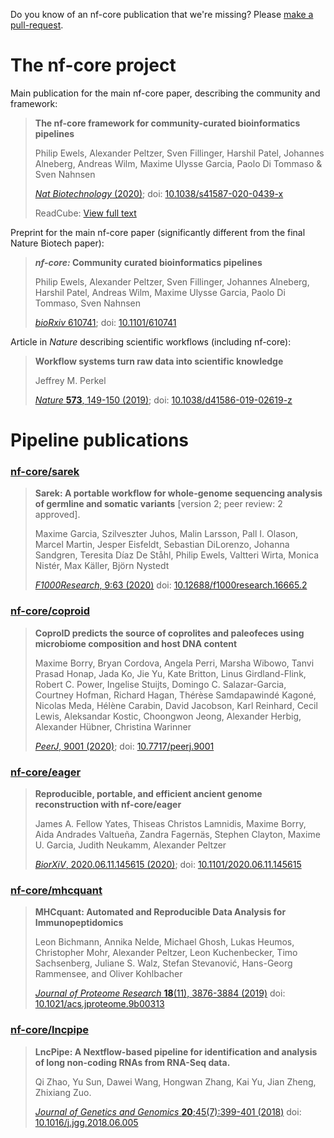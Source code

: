 Do you know of an nf-core publication that we're missing?
Please [make a pull-request](https://github.com/nf-core/nf-co.re/blob/master/markdown/publications.md).

# The nf-core project

Main publication for the main nf-core paper, describing the community and framework:

<!-- pub-stats 10.1038/s41587-020-0439-x -->
> **The nf-core framework for community-curated bioinformatics pipelines**
>
> Philip Ewels, Alexander Peltzer, Sven Fillinger, Harshil Patel, Johannes Alneberg, Andreas Wilm, Maxime Ulysse Garcia, Paolo Di Tommaso & Sven Nahnsen
>
> [_Nat Biotechnology_ (2020)](https://www.nature.com/articles/s41587-020-0439-x);
> doi: [10.1038/s41587-020-0439-x](https://doi.org/10.1038/s41587-020-0439-x)
>
> ReadCube: [View full text](https://rdcu.be/b1GjZ)

Preprint for the main nf-core paper (significantly different from the final Nature Biotech paper):

<!-- pub-stats 10.1101/610741 -->
> **_nf-core:_ Community curated bioinformatics pipelines**
>
> Philip Ewels, Alexander Peltzer, Sven Fillinger, Johannes Alneberg, Harshil Patel, Andreas Wilm, Maxime Ulysse Garcia, Paolo Di Tommaso, Sven Nahnsen
>
> [_bioRxiv_ 610741](https://www.biorxiv.org/content/10.1101/610741v3);
> doi: [10.1101/610741](https://doi.org/10.1101/610741)

Article in _Nature_ describing scientific workflows (including nf-core):

<!-- pub-stats 10.1038/d41586-019-02619-z -->
> **Workflow systems turn raw data into scientific knowledge**
>
> Jeffrey M. Perkel
>
> [_Nature_ **573**, 149-150 (2019)](https://www.nature.com/articles/d41586-019-02619-z);
> doi: [10.1038/d41586-019-02619-z](https://doi.org/10.1038/d41586-019-02619-z)

# Pipeline publications

### [nf-core/sarek](https://nf-co.re/sarek)

<!-- pub-stats 10.12688/f1000research.16665.2 -->
> **Sarek: A portable workflow for whole-genome sequencing analysis of germline and somatic variants** [version 2; peer review: 2 approved].
>
> Maxime Garcia, Szilveszter Juhos, Malin Larsson, Pall I. Olason, Marcel Martin, Jesper Eisfeldt, Sebastian DiLorenzo, Johanna Sandgren, Teresita Díaz De Ståhl, Philip Ewels, Valtteri Wirta, Monica Nistér, Max Käller, Björn Nystedt
>
> [_F1000Research_, 9:63 (2020)](https://f1000research.com/articles/9-63/v2)
> doi: [10.12688/f1000research.16665.2](https://doi.org/10.12688/f1000research.16665.2)

### [nf-core/coproid](https://nf-co.re/coproid)

<!-- pub-stats 10.7717/peerj.9001 -->
> **CoproID predicts the source of coprolites and paleofeces using microbiome composition and host DNA content**
>
> Maxime Borry, Bryan Cordova, Angela Perri, Marsha Wibowo, Tanvi Prasad Honap, Jada Ko, Jie Yu, Kate Britton, Linus Girdland-Flink, Robert C. Power, Ingelise Stuijts, Domingo C. Salazar-Garcia, Courtney Hofman, Richard Hagan, Thérèse Samdapawindé Kagoné, Nicolas Meda, Hélène Carabin, David Jacobson, Karl Reinhard, Cecil Lewis, Aleksandar Kostic, Choongwon Jeong, Alexander Herbig, Alexander Hübner, Christina Warinner
>
> [_PeerJ_, 9001 (2020)](https://peerj.com/articles/9001);
> doi: [10.7717/peerj.9001](https://doi.org/10.7717/peerj.9001)

### [nf-core/eager](https://nf-co.re/eager)

<!-- pub-stats 10.1101/2020.06.11.145615v1 -->
> **Reproducible, portable, and efficient ancient genome reconstruction with nf-core/eager**
>
> James A. Fellow Yates, Thiseas Christos Lamnidis, Maxime Borry, Aida Andrades Valtueña, Zandra Fagernäs, Stephen Clayton, Maxime U. Garcia, Judith Neukamm, Alexander Peltzer
>
> [_BiorXiV_, 2020.06.11.145615 (2020)](https://www.biorxiv.org/content/10.1101/2020.06.11.145615v1);
> doi: [10.1101/2020.06.11.145615](https://doi.org/10.1101/2020.06.11.145615)

### [nf-core/mhcquant](https://nf-co.re/mhcquant)

<!-- pub-stats 10.1021/acs.jproteome.9b00313 -->
> **MHCquant: Automated and Reproducible Data Analysis for Immunopeptidomics**
>
> Leon Bichmann, Annika Nelde, Michael Ghosh, Lukas Heumos, Christopher Mohr, Alexander Peltzer, Leon Kuchenbecker, Timo Sachsenberg, Juliane S. Walz, Stefan Stevanović, Hans-Georg Rammensee, and Oliver Kohlbacher
>
> [_Journal of Proteome Research_ **18**(11), 3876-3884 (2019)](https://pubs.acs.org/doi/10.1021/acs.jproteome.9b00313)
> doi: [10.1021/acs.jproteome.9b00313](https://doi.org/10.1021/acs.jproteome.9b00313)

### [nf-core/lncpipe](https://nf-co.re/lncpipe)

<!-- pub-stats 10.1016/j.jgg.2018.06.005 -->
> **LncPipe: A Nextflow-based pipeline for identification and analysis of long non-coding RNAs from RNA-Seq data.**
>
> Qi Zhao, Yu Sun, Dawei Wang, Hongwan Zhang, Kai Yu, Jian Zheng, Zhixiang Zuo.
>
> [_Journal of Genetics and Genomics_ **20**;45(7):399-401 (2018)](https://www.sciencedirect.com/science/article/pii/S1673852718301176)
> doi: [10.1016/j.jgg.2018.06.005](https://doi.org/10.1016/j.jgg.2018.06.005)
